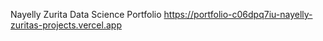 Nayelly Zurita 
Data Science  Portfolio
https://portfolio-c06dpq7iu-nayelly-zuritas-projects.vercel.app

